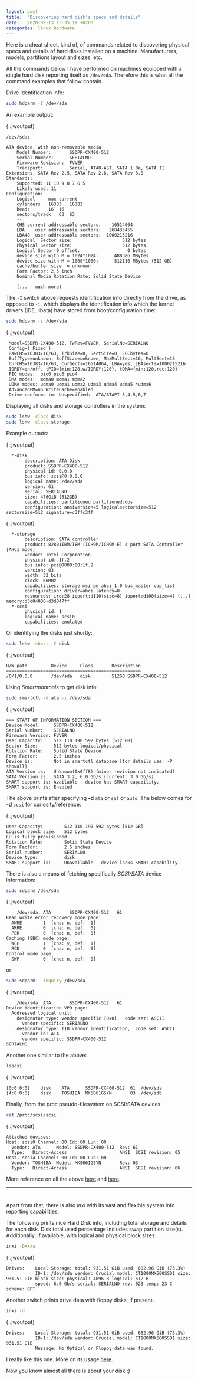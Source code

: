 ```yaml
---
layout: post
title:  "Discovering hard disk's specs and details"
date:   2020-09-13 13:35:19 +0200
categories: linux hardware
---
```


Here is a cheat sheet, kind of, of commands related to discovering physical specs and details of hard disks installed on a machine.
Manufacturers, models, partitions layout and sizes, etc.

All the commands below I have performed on machines equipped with a single hard disk reporting itself as `/dev/sda`. Therefore this is what all the command examples that follow contain.


Drive identification info:

```bash
sudo hdparm -I /dev/sda
```

An example output:

{:.jwoutput}
```
/dev/sda:

ATA device, with non-removable media
	Model Number:       SSDPR-CX400-512                         
	Serial Number:      SERIALNO           
	Firmware Revision:  FVVER
	Transport:          Serial, ATA8-AST, SATA 1.0a, SATA II Extensions, SATA Rev 2.5, SATA Rev 2.6, SATA Rev 3.0
Standards:
	Supported: 11 10 9 8 7 6 5 
	Likely used: 11
Configuration:
	Logical		max	current
	cylinders	16383	16383
	heads		16	16
	sectors/track	63	63
	--
	CHS current addressable sectors:    16514064
	LBA    user addressable sectors:   268435455
	LBA48  user addressable sectors:  1000215216
	Logical  Sector size:                   512 bytes
	Physical Sector size:                   512 bytes
	Logical Sector-0 offset:                  0 bytes
	device size with M = 1024*1024:      488386 MBytes
	device size with M = 1000*1000:      512110 MBytes (512 GB)
	cache/buffer size  = unknown
	Form Factor: 2.5 inch
	Nominal Media Rotation Rate: Solid State Device

	(... - much more)
```

The `-I` switch above requests identification info directly from the drive, as opposed to `-i`, which displays the identification info which the kernel drivers (IDE, libata) have stored from boot/configuration time:

```bash
sudo hdparm -i /dev/sda
```

{:.jwoutput}
```
 Model=SSDPR-CX400-512, FwRev=FVVER, SerialNo=SERIALNO
 Config={ Fixed }
 RawCHS=16383/16/63, TrkSize=0, SectSize=0, ECCbytes=0
 BuffType=unknown, BuffSize=unknown, MaxMultSect=16, MultSect=16
 CurCHS=16383/16/63, CurSects=16514064, LBA=yes, LBAsects=1000215216
 IORDY=on/off, tPIO={min:120,w/IORDY:120}, tDMA={min:120,rec:120}
 PIO modes:  pio0 pio3 pio4 
 DMA modes:  mdma0 mdma1 mdma2 
 UDMA modes: udma0 udma1 udma2 udma3 udma4 udma5 *udma6 
 AdvancedPM=no WriteCache=enabled
 Drive conforms to: Unspecified:  ATA/ATAPI-3,4,5,6,7
```

Displaying all disks and storage controllers in the system:

```bash
sudo lshw -class disk
sudo lshw -class storage
```

Example outputs:

{:.jwoutput}
```
  *-disk                    
       description: ATA Disk
       product: SSDPR-CX400-512
       physical id: 0.0.0
       bus info: scsi@0:0.0.0
       logical name: /dev/sda
       version: 61
       serial: SERIALNO
       size: 476GiB (512GB)
       capabilities: partitioned partitioned:dos
       configuration: ansiversion=5 logicalsectorsize=512 sectorsize=512 signature=c3ffc3ff
```

{:.jwoutput}
```
  *-storage                 
       description: SATA controller
       product: 82801IBM/IEM (ICH9M/ICH9M-E) 4 port SATA Controller [AHCI mode]
       vendor: Intel Corporation
       physical id: 1f.2
       bus info: pci@0000:00:1f.2
       version: 03
       width: 32 bits
       clock: 66MHz
       capabilities: storage msi pm ahci_1.0 bus_master cap_list
       configuration: driver=ahci latency=0
       resources: irq:28 ioport:d110(size=8) ioport:d100(size=4) (...) memory:d3d04000-d3d047ff
  *-scsi
       physical id: 1
       logical name: scsi0
       capabilities: emulated
```

Or identifying the disks just shortly:

```bash
sudo lshw -short -C disk
```

{:.jwoutput}
```
H/W path         Device     Class       Description
===================================================
/0/1/0.0.0       /dev/sda   disk        512GB SSDPR-CX400-512
```

Using _Smartmontools_ to get disk info:

```bash
sudo smartctl -d ata -i /dev/sda
```

{:.jwoutput}
```
=== START OF INFORMATION SECTION ===
Device Model:     SSDPR-CX400-512
Serial Number:    SERIALNO
Firmware Version: FVVER
User Capacity:    512 110 190 592 bytes [512 GB]
Sector Size:      512 bytes logical/physical
Rotation Rate:    Solid State Device
Form Factor:      2.5 inches
Device is:        Not in smartctl database [for details use: -P showall]
ATA Version is:   Unknown(0x0ff8) (minor revision not indicated)
SATA Version is:  SATA 3.2, 6.0 Gb/s (current: 3.0 Gb/s)
SMART support is: Available - device has SMART capability.
SMART support is: Enabled
```

The above prints after specifying **-d** `ata` or `sat` or `auto`.
The below comes for **-d** `scsi` for curiosity/reference:

{:.jwoutput}
```
User Capacity:        512 110 190 592 bytes [512 GB]
Logical block size:   512 bytes
LU is fully provisioned
Rotation Rate:        Solid State Device
Form Factor:          2.5 inches
Serial number:        SERIALNO
Device type:          disk
SMART support is:     Unavailable - device lacks SMART capability.
```

There is also a means of fetching specifically _SCSI/SATA_ device information:

```bash
sudo sdparm /dev/sda
```

{:.jwoutput}
```
    /dev/sda: ATA       SSDPR-CX400-512   61
Read write error recovery mode page:
  AWRE        1  [cha: n, def:  1]
  ARRE        0  [cha: n, def:  0]
  PER         0  [cha: n, def:  0]
Caching (SBC) mode page:
  WCE         1  [cha: y, def:  1]
  RCD         0  [cha: n, def:  0]
Control mode page:
  SWP         0  [cha: n, def:  0]
```

or

```bash
sudo sdparm --inquiry /dev/sda
```

{:.jwoutput}
```
    /dev/sda: ATA       SSDPR-CX400-512   61
Device identification VPD page:
  Addressed logical unit:
    designator type: vendor specific [0x0],  code set: ASCII
      vendor specific: SERIALNO           
    designator type: T10 vendor identification,  code set: ASCII
      vendor id: ATA     
      vendor specific: SSDPR-CX400-512                         SERIALNO           
```

Another one similar to the above:

```bash
lsscsi
```

{:.jwoutput}
```
[0:0:0:0]    disk    ATA      SSDPR-CX400-512  61  /dev/sda 
[4:0:0:0]    disk    TOSHIBA  MK5061GSYN       03  /dev/sdb 
```

Finally, from the _proc_ pseudo-filesystem on SCSI/SATA devices:

```bash
cat /proc/scsi/scsi
```

{:.jwoutput}
```
Attached devices:
Host: scsi0 Channel: 00 Id: 00 Lun: 00
  Vendor: ATA      Model: SSDPR-CX400-512  Rev: 61
  Type:   Direct-Access                    ANSI  SCSI revision: 05
Host: scsi4 Channel: 00 Id: 00 Lun: 00
  Vendor: TOSHIBA  Model: MK5061GSYN       Rev: 03
  Type:   Direct-Access                    ANSI  SCSI revision: 06
```

More reference on all the above [here](https://www.cyberciti.biz/faq/find-hard-disk-hardware-specs-on-linux/) and [here](https://www.cyberciti.biz/tips/sdparm-linux-scsi-device-attribute.html).

---
#

Apart from that, there is also _inxi_ with its vast and flexible system info reporting capabilities.

The following prints nice Hard Disk info, including total storage and details for each disk. Disk total used percentage includes swap partition size(s). Additionally, if available, with logical and physical block sizes.

```bash
inxi -Dxxxa
```

{:.jwoutput}
```
Drives:    Local Storage: total: 931.51 GiB used: 682.96 GiB (73.3%) 
           ID-1: /dev/sda vendor: Crucial model: CT1000MX500SSD1 size: 931.51 GiB block size: physical: 4096 B logical: 512 B 
           speed: 6.0 Gb/s serial: SERIALNO rev: 023 temp: 23 C scheme: GPT 
```

Another switch prints drive data with floppy disks, if present.

```bash
inxi -d
```

{:.jwoutput}
```
Drives:    Local Storage: total: 931.51 GiB used: 682.96 GiB (73.3%) 
           ID-1: /dev/sda vendor: Crucial model: CT1000MX500SSD1 size: 931.51 GiB 
           Message: No Optical or Floppy data was found. 
```

I really like this one. More on its usage [here](https://www.tecmint.com/inxi-command-to-find-linux-system-information/).

Now you know almost all there is about your disk :)
